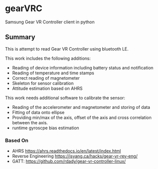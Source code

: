 # gearVRC
Samsung Gear VR Controller client in python

## Summary
This is attempt to read Gear VR Controller using bluetooth LE.

This work includes the following additions:

- Reading of device information including battery status and notification
- Reading of temperature and time stamps
- Correct reading of magnetometer
- Skeleton for sensor calibration
- Attitude estimation based on AHRS

This work needs additional software to calibrate the sensor:

- Reading of the accelerometer and magnetometer and storing of data
- Fitting of data onto ellipse
- Providing min/max of the axis, offset of the axis and cross correlation between the axis.
- runtime gyroscpe bias estimation

### Based On

- AHRS https://ahrs.readthedocs.io/en/latest/index.html
- Reverse Engineering https://jsyang.ca/hacks/gear-vr-rev-eng/
- GATT: https://github.com/rdady/gear-vr-controller-linux/

